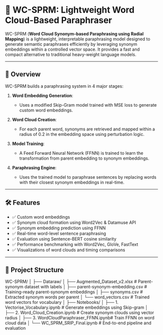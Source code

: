 # 🧠 WC-SPRM: Lightweight Word Cloud-Based Paraphraser

WC-SPRM (**Word Cloud Synonym-based Paraphrasing using Radial Mapping**) is a lightweight, interpretable paraphrasing model designed to generate semantic paraphrases efficiently by leveraging synonym embeddings within a controlled vector space. It provides a fast and compact alternative to traditional heavy-weight language models.

---

## 🚀 Overview

WC-SPRM builds a paraphrasing system in 4 major stages:

1. **Word Embedding Generation**: 
   - Uses a modified Skip-Gram model trained with MSE loss to generate custom word embeddings.

2. **Word Cloud Creation**: 
   - For each parent word, synonyms are retrieved and mapped within a radius of 0.2 in the embedding space using perturbation logic.

3. **Model Training**: 
   - A Feed Forward Neural Network (FFNN) is trained to learn the transformation from parent embedding to synonym embeddings.

4. **Paraphrasing Engine**: 
   - Uses the trained model to paraphrase sentences by replacing words with their closest synonym embeddings in real-time.

---

## 🛠️ Features

- ✅ Custom word embeddings
- ✅ Synonym cloud formation using Word2Vec & Datamuse API
- ✅ Synonym embedding prediction using FFNN
- ✅ Real-time word-level sentence paraphrasing
- ✅ Evaluation using Sentence-BERT cosine similarity
- ✅ Performance benchmarking with Word2Vec, GloVe, FastText
- ✅ Visualizations of word clouds and timing comparisons

---

## 📂 Project Structure

WC-SPRM/ │ ├── Dataraw/ │ ├── Augmented_Dataset_v2.xlsx # Parent-synonym dataset with labels │ ├── parent-synonym-embedding.csv # Training-ready parent-synonym embeddings │ ├── synonyms.csv # Extracted synonym words per parent │ └── word_vectors.csv # Trained word vectors for vocabulary │ ├── Notebooks/ │ ├── 1. Vectorise_Vocabulary.ipynb # Generate embeddings using Skip-gram │ ├── 2. Word_Cloud_Creation.ipynb # Create synonym clouds using vector radius │ ├── 3. WordCloudParaphraser_FFNN.ipynb# Train FFNN on word cloud data │ └── WC_SPRM_SRIP_Final.ipynb # End-to-end pipeline and evaluation
